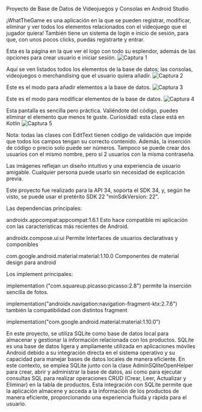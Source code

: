 
Proyecto de Base de Datos de Videojuegos y Consolas en Android Studio


¡WhatTheGame es una aplicación en la que se pueden registrar, modificar, eliminar y ver todos los elementos relacionados con el videojuego que el jugador quiera!
También tiene un sistema de login e inicio de sesión, para que, con unos pocos clicks, puedas registrarte y entrar.


Esta es la página en la que ver el logo con todo su esplendor, además de las opciones para crear usuario e iniciar sesión.
![Captura 1](img/captura1.png)


Aquí se ven listados todos los elementos de la base de datos; las consolas, videojuegos o merchandising que el usuario quiera añadir. 
![Captura 2](img/captura2.png)

Este es el modo para añadir elementos a la base de datos.
![Captura 3](img/captura3.png)

Este es el modo para modificar elementos de la base de datos.
![Captura 4](img/captura4.png)

Esta pantalla es sencilla pero práctica. Valiéndote del código, puedes eliminar el elemento que menos te guste. Curiosidad: esta clase está en Kotlin
![Captura 5](img/captura5.png)

Nota: todas las clases con EditText tienen código de validación que impide que todos los campos tengan su correcto contenido. 
Además, la inserción de código o precio solo puede ser números. Tampoco se puede crear dos usuarios con el mismo nombre, pero sí 2 usuarios con la misma contraseña.


Las imágenes reflejan un diseño intuitivo y una experiencia de usuario amigable. 
Cualquier persona puede usarlo sin necesidad de explicación previa. 


Este proyecto fue realizado para la API 34, soporta el SDK 34, y, según he visto, se puede usar el pretérito SDK 22 "minSdkVersion: 22".

Las dependencias principales:

androidx.appcompat:appcompat:1.6.1 Esto hace compatible mi aplicación con las características más recientes de Android.

androidx.compose.ui:ui Permite Interfaces de usuarios declarativas y componibles

com.google.android.material:material:1.10.0 Componentes de material design para android


Los implement principales: 

implementation ("com.squareup.picasso:picasso:2.8") permite la inserción sencilla de fotos.

implementation("androidx.navigation:navigation-fragment-ktx:2.7.6") también la compatibilidad con distintos fragment

implementation("com.google.android.material:material:1.10.0")



En este proyecto, se utiliza SQLite como base de datos local para almacenar y gestionar la información relacionada con los productos. SQLite es una base de datos ligera y ampliamente utilizada en aplicaciones móviles Android debido a su integración directa en el sistema operativo y su capacidad para manejar bases de datos locales de manera eficiente. En este contexto, se emplea SQLite junto con la clase AdminSQliteOpenHelper para crear, abrir y administrar la base de datos, así como para ejecutar consultas SQL para realizar operaciones CRUD (Crear, Leer, Actualizar y Eliminar) en la tabla de productos. Esta integración con SQLite permite que la aplicación almacene y acceda a la información de los productos de manera eficiente, proporcionando una experiencia fluida y rápida para el usuario.











